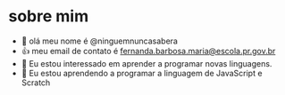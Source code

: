 # sobre mim
- 👋 olá meu nome é @ninguemnuncasabera
- :+1: meu email de contato é fernanda.barbosa.maria@escola.pr.gov.br
- 👀 Eu estou interessado em aprender a programar novas linguagens.
- 🌱 Eu estou aprendendo a programar a linguagem de JavaScript e Scratch
<!---
ninguemnuncasabera/ninguemnuncasabera is a ✨ special ✨ repository because its `README.md` (this file) appears on your GitHub profile.
You can click the Preview link to take a look at your changes.
--->
